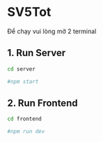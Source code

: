 # SV5Tot
Để chạy vui lòng mở 2 terminal

## 1. Run Server
```bash
cd server
```
```bash
#npm start
```

## 2. Run Frontend
```bash
cd frontend
```
```bash
#npm run dev
```
